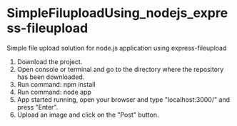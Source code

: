 # SimpleFiluploadUsing_nodejs_express-fileupload
Simple file upload solution for node.js application using express-fileupload

1. Download the project.
2. Open console or terminal and go to the directory where the repository has been downloaded.
3. Run command: npm install
4. Run command: node app
5. App started running, open your browser and type "localhost:3000/" and press "Enter".
6. Upload an image and click on the "Post" button.
